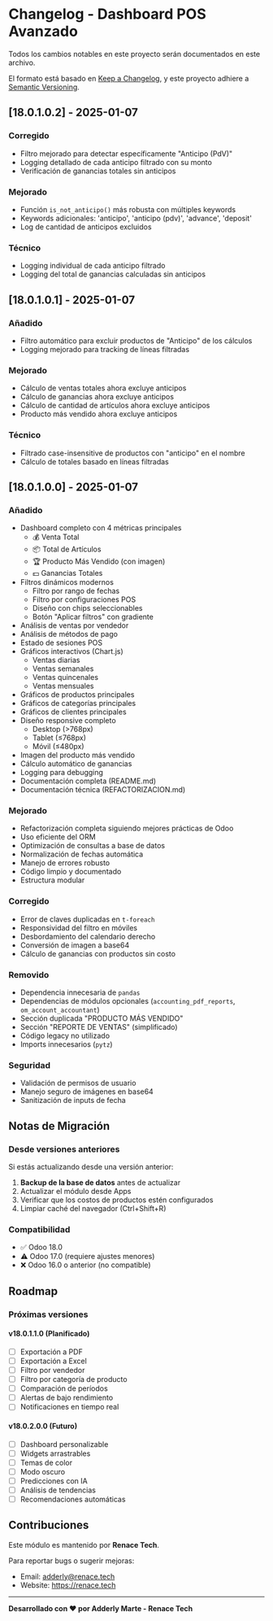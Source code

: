 # Changelog - Dashboard POS Avanzado

Todos los cambios notables en este proyecto serán documentados en este archivo.

El formato está basado en [Keep a Changelog](https://keepachangelog.com/es-ES/1.0.0/),
y este proyecto adhiere a [Semantic Versioning](https://semver.org/lang/es/).

## [18.0.1.0.2] - 2025-01-07

### Corregido
- Filtro mejorado para detectar específicamente "Anticipo (PdV)"
- Logging detallado de cada anticipo filtrado con su monto
- Verificación de ganancias totales sin anticipos

### Mejorado
- Función `is_not_anticipo()` más robusta con múltiples keywords
- Keywords adicionales: 'anticipo', 'anticipo (pdv)', 'advance', 'deposit'
- Log de cantidad de anticipos excluidos

### Técnico
- Logging individual de cada anticipo filtrado
- Logging del total de ganancias calculadas sin anticipos

## [18.0.1.0.1] - 2025-01-07

### Añadido
- Filtro automático para excluir productos de "Anticipo" de los cálculos
- Logging mejorado para tracking de líneas filtradas

### Mejorado
- Cálculo de ventas totales ahora excluye anticipos
- Cálculo de ganancias ahora excluye anticipos
- Cálculo de cantidad de artículos ahora excluye anticipos
- Producto más vendido ahora excluye anticipos

### Técnico
- Filtrado case-insensitive de productos con "anticipo" en el nombre
- Cálculo de totales basado en líneas filtradas

## [18.0.1.0.0] - 2025-01-07

### Añadido
- Dashboard completo con 4 métricas principales
  - 💰 Venta Total
  - 📦 Total de Artículos
  - 🏆 Producto Más Vendido (con imagen)
  - 💵 Ganancias Totales
- Filtros dinámicos modernos
  - Filtro por rango de fechas
  - Filtro por configuraciones POS
  - Diseño con chips seleccionables
  - Botón "Aplicar filtros" con gradiente
- Análisis de ventas por vendedor
- Análisis de métodos de pago
- Estado de sesiones POS
- Gráficos interactivos (Chart.js)
  - Ventas diarias
  - Ventas semanales
  - Ventas quincenales
  - Ventas mensuales
- Gráficos de productos principales
- Gráficos de categorías principales
- Gráficos de clientes principales
- Diseño responsive completo
  - Desktop (>768px)
  - Tablet (≤768px)
  - Móvil (≤480px)
- Imagen del producto más vendido
- Cálculo automático de ganancias
- Logging para debugging
- Documentación completa (README.md)
- Documentación técnica (REFACTORIZACION.md)

### Mejorado
- Refactorización completa siguiendo mejores prácticas de Odoo
- Uso eficiente del ORM
- Optimización de consultas a base de datos
- Normalización de fechas automática
- Manejo de errores robusto
- Código limpio y documentado
- Estructura modular

### Corregido
- Error de claves duplicadas en `t-foreach`
- Responsividad del filtro en móviles
- Desbordamiento del calendario derecho
- Conversión de imagen a base64
- Cálculo de ganancias con productos sin costo

### Removido
- Dependencia innecesaria de `pandas`
- Dependencias de módulos opcionales (`accounting_pdf_reports`, `om_account_accountant`)
- Sección duplicada "PRODUCTO MÁS VENDIDO"
- Sección "REPORTE DE VENTAS" (simplificado)
- Código legacy no utilizado
- Imports innecesarios (`pytz`)

### Seguridad
- Validación de permisos de usuario
- Manejo seguro de imágenes en base64
- Sanitización de inputs de fecha

## Notas de Migración

### Desde versiones anteriores
Si estás actualizando desde una versión anterior:

1. **Backup de la base de datos** antes de actualizar
2. Actualizar el módulo desde Apps
3. Verificar que los costos de productos estén configurados
4. Limpiar caché del navegador (Ctrl+Shift+R)

### Compatibilidad
- ✅ Odoo 18.0
- ⚠️ Odoo 17.0 (requiere ajustes menores)
- ❌ Odoo 16.0 o anterior (no compatible)

## Roadmap

### Próximas versiones

#### v18.0.1.1.0 (Planificado)
- [ ] Exportación a PDF
- [ ] Exportación a Excel
- [ ] Filtro por vendedor
- [ ] Filtro por categoría de producto
- [ ] Comparación de períodos
- [ ] Alertas de bajo rendimiento
- [ ] Notificaciones en tiempo real

#### v18.0.2.0.0 (Futuro)
- [ ] Dashboard personalizable
- [ ] Widgets arrastrables
- [ ] Temas de color
- [ ] Modo oscuro
- [ ] Predicciones con IA
- [ ] Análisis de tendencias
- [ ] Recomendaciones automáticas

## Contribuciones

Este módulo es mantenido por **Renace Tech**.

Para reportar bugs o sugerir mejoras:
- Email: adderly@renace.tech
- Website: https://renace.tech

---

**Desarrollado con ❤️ por Adderly Marte - Renace Tech**
